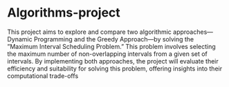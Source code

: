 # Algorithms-project

This project aims to explore and compare two
algorithmic approaches—Dynamic Programming
and the Greedy Approach—by solving the
”Maximum Interval Scheduling Problem.” This
problem involves selecting the maximum number
of non-overlapping intervals from a given set of
intervals. By implementing both approaches, the
project will evaluate their efficiency and suitability
for solving this problem, offering insights into
their computational trade-offs
